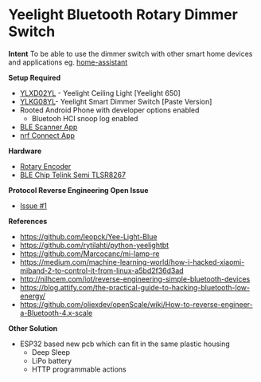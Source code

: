 # Yeelight Bluetooth Rotary Dimmer Switch

**Intent**
To be able to use the dimmer switch with other smart home devices and applications eg. [home-assistant](https://github.com/home-assistant/home-assistant)

**Setup Required**
- [YLXD02YL](https://www.aliexpress.com/item/32877610806.html) - Yeelight Ceiling Light [Yeelight 650]
- [YLKG08YL](https://www.aliexpress.com/item/32989801042.html)- Yeelight Smart Dimmer Switch [Paste Version]
- Rooted Android Phone with developer options enabled
  - Bluetooh HCI snoop log enabled
- [BLE Scanner App](https://play.google.com/store/apps/details?id=com.macdom.ble.blescanner)
- [nrf Connect App](https://play.google.com/store/apps/details?id=no.nordicsemi.android.mcp)

**Hardware**
- [Rotary Encoder](https://www.sparkfun.com/products/15083)
- [BLE Chip Telink Semi TLSR8267](http://wiki.telink-semi.cn/doc/ds/PB_TLSR8267-E_Product%20Brief%20for%20Telink%20BLE%20SoC%20TLSR8267.pdf)

**Protocol Reverse Engineering Open Issue**
- [Issue #1](https://github.com/nccchirag/yeelight-ble-rotary-dimmer/issues/1)

**References**
- https://github.com/leopck/Yee-Light-Blue
- https://github.com/rytilahti/python-yeelightbt
- https://github.com/Marcocanc/mi-lamp-re
- https://medium.com/machine-learning-world/how-i-hacked-xiaomi-miband-2-to-control-it-from-linux-a5bd2f36d3ad
- http://nilhcem.com/iot/reverse-engineering-simple-bluetooth-devices
- https://blog.attify.com/the-practical-guide-to-hacking-bluetooth-low-energy/
- https://github.com/oliexdev/openScale/wiki/How-to-reverse-engineer-a-Bluetooth-4.x-scale

**Other Solution**
- ESP32 based new pcb which can fit in the same plastic housing
  - Deep Sleep
  - LiPo battery
  - HTTP programmable actions
